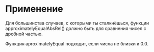 # Применение
Для большинства случаев, с которыми ты сталкнёшься, функции
approximatelyEqualAbsRel() должно быть для сравнения чисел с дробной частью.

Функция aproximatelyEqual подходит, если числа не близки к 0.0.
